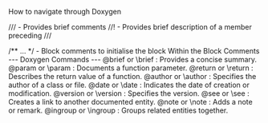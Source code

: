 How to navigate through Doxygen 

/// - Provides brief comments
	//! - Provides brief description of a member preceding ///


/** … */ - Block comments to initialise the block
Within the Block Comments
--- Doxygen Commands ---
@brief <short description> or \brief <short description>: Provides a concise summary.
@param <parameter-name> <parameter-description> or \param <parameter-name> <parameter-description>: Documents a function parameter.
@return <return-value-description> or \return <return-value-description>: Describes the return value of a function.
@author <author-name> or \author <author-name>: Specifies the author of a class or file.
@date <date> or \date <date>: Indicates the date of creation or modification.
@version <version-number> or \version <version-number>: Specifies the version.
@see <name> or \see <name>: Creates a link to another documented entity.
@note <text> or \note <text>: Adds a note or remark.
@ingroup <group-name> or \ingroup <group-name>: Groups related entities together.

